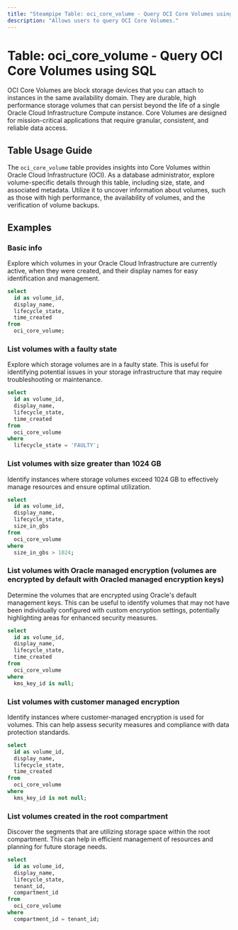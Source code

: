 ```yaml
---
title: "Steampipe Table: oci_core_volume - Query OCI Core Volumes using SQL"
description: "Allows users to query OCI Core Volumes."
---
```


# Table: oci_core_volume - Query OCI Core Volumes using SQL

OCI Core Volumes are block storage devices that you can attach to instances in the same availability domain. They are durable, high performance storage volumes that can persist beyond the life of a single Oracle Cloud Infrastructure Compute instance. Core Volumes are designed for mission-critical applications that require granular, consistent, and reliable data access.

## Table Usage Guide

The `oci_core_volume` table provides insights into Core Volumes within Oracle Cloud Infrastructure (OCI). As a database administrator, explore volume-specific details through this table, including size, state, and associated metadata. Utilize it to uncover information about volumes, such as those with high performance, the availability of volumes, and the verification of volume backups.

## Examples

### Basic info
Explore which volumes in your Oracle Cloud Infrastructure are currently active, when they were created, and their display names for easy identification and management.

```sql
select
  id as volume_id,
  display_name,
  lifecycle_state,
  time_created
from
  oci_core_volume;
```


### List volumes with a faulty state
Explore which storage volumes are in a faulty state. This is useful for identifying potential issues in your storage infrastructure that may require troubleshooting or maintenance.

```sql
select
  id as volume_id,
  display_name,
  lifecycle_state,
  time_created
from
  oci_core_volume
where
  lifecycle_state = 'FAULTY';
```


### List volumes with size greater than 1024 GB
Identify instances where storage volumes exceed 1024 GB to effectively manage resources and ensure optimal utilization.

```sql
select
  id as volume_id,
  display_name,
  lifecycle_state,
  size_in_gbs
from
  oci_core_volume
where
  size_in_gbs > 1024;
```


### List volumes with Oracle managed encryption (volumes are encrypted by default with Oracled managed encryption keys)
Determine the volumes that are encrypted using Oracle's default management keys. This can be useful to identify volumes that may not have been individually configured with custom encryption settings, potentially highlighting areas for enhanced security measures.

```sql
select
  id as volume_id,
  display_name,
  lifecycle_state,
  time_created
from
  oci_core_volume
where
  kms_key_id is null;
```


### List volumes with customer managed encryption
Identify instances where customer-managed encryption is used for volumes. This can help assess security measures and compliance with data protection standards.

```sql
select
  id as volume_id,
  display_name,
  lifecycle_state,
  time_created
from
  oci_core_volume
where
  kms_key_id is not null;
```


### List volumes created in the root compartment
Discover the segments that are utilizing storage space within the root compartment. This can help in efficient management of resources and planning for future storage needs.

```sql
select
  id as volume_id,
  display_name,
  lifecycle_state,
  tenant_id,
  compartment_id
from
  oci_core_volume
where
  compartment_id = tenant_id;
```